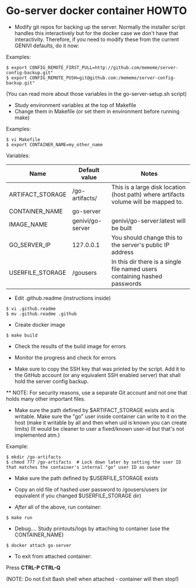# Go-server docker container HOWTO

* Modify git repos for backing up the server.
Normally the installer script handles this interactively but for the
docker case we don't have that interactivity.  Therefore, if you need to
modify these from the current GENIVI defaults, do it now:

Examples:
```
$ export CONFIG_REMOTE_FIRST_PULL=http://github.com/mememe/server-config-backup.git"
$ export CONFIG_REMOTE_PUSH=git@github.com:/mememe/server-config-backup.git"
```

(You can read more about those variables in the go-server-setup.sh script)

* Study environment variables at the top of Makefile
* Change them in Makefile (or set them in environment before running make)

Examples:
```
$ vi Makefile
$ export CONTAINER_NAME=my_other_name
```
Variables:

| Name | Default value | Notes |
|------|---------------|-------|
| ARTIFACT_STORAGE | /go-artifacts/ | This is a large disk location (host path) where artifacts volume will be mapped to. |
| CONTAINER_NAME | go-server | |
| IMAGE_NAME | genivi/go-server | genivi/go-server:latest will be built |
| GO_SERVER_IP | 127.0.0.1 | You should change this to the server's public IP address |
| USERFILE_STORAGE | /gousers |  In this dir there is a single file named users containing hashed passwords |

* Edit .github.readme (instructions inside)

```
$ vi .github.readme
$ mv .github.readme .github
```

* Create docker image

```
$ make build
```

* Check the results of the build image for errors

* Monitor the progress and check for errors

* Make sure to copy the SSH key that was printed by the script.  Add it to
the GitHub account (or any equivalent SSH enabled server) that shall hold
the server config backup.

** NOTE: For security reasons, use a separate Git account and not one that holds many other important files.

* Make sure the path defined by $ARTIFACT_STORAGE exists and is writable. Make sure the "go" user inside container can write to it on the host (make it writable by all and then when uid is known you can create limits) (It would be cleaner to user a fixed/known user-id but that's not implemented atm.)

Example:

```
$ mkdir /go-artifacts
$ chmod 777 /go-artifacts  # Lock down later by setting the user ID that matches the container's internal "go" user ID as owner
```
* Make sure the path defined by $USERFILE_STORAGE exists

* Copy an old file of hashed user password to /gousers/users (or equivalent if you changed $USERFILE_STORAGE dir)

* *After* all of the above, run container:

```
$ make run
```

* Debug....  Study printouts/logs by attaching to container (use the CONTAINER_NAME)
```
$ docker attach go-server
```

* To exit from attached container:

Press **CTRL-P CTRL-Q**

(NOTE: Do not Exit Bash shell when attached - container will then stop!)

